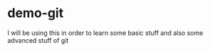 # demo-git
I will be using this in order to learn some basic stuff and also some advanced stuff of git
